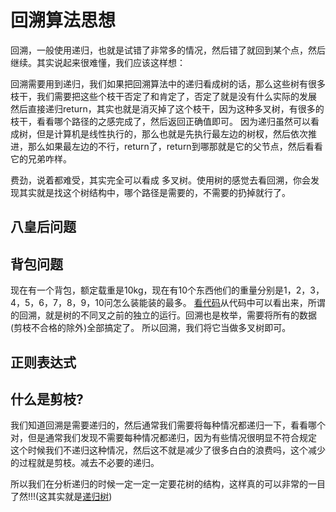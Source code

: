 # 回溯算法思想

回溯，一般使用递归，也就是试错了非常多的情况，然后错了就回到某个点，然后继续。其实说起来很难懂，我们应该这样想：

回溯需要用到递归，我们如果把回溯算法中的递归看成树的话，那么这些树有很多枝干，我们需要把这些个枝干否定了和肯定了，否定了就是没有什么实际的发展
然后直接递归return，其实也就是消灭掉了这个枝干，因为这种多叉树，有很多的枝干，看看哪个路径的之感完成了，然后返回正确值即可。
因为递归虽然可以看成树，但是计算机是线性执行的，那么也就是先执行最左边的树杈，然后依次推进，那么如果最左边的不行，return了，return到哪那就是它的父节点，然后看看它的兄弟咋样。

费劲，说着都难受，其实完全可以看成 多叉树。使用树的感觉去看回溯，你会发现其实就是找这个树结构中，哪个路径是需要的，不需要的扔掉就行了。



## 八皇后问题

## 背包问题
现在有一个背包，额定载重是10kg，现在有10个东西他们的重量分别是1，2，3，4，5，6，7，8，9，10问怎么装能装的最多。
[看代码](./1.go)从代码中可以看出来，所谓的回溯，就是树的不同叉之前的独立的运行。回溯也是枚举，需要将所有的数据(剪枝不合格的除外)全部搞定了。
所以回溯，我们将它当做多叉树即可。

## 正则表达式

## 什么是剪枝?
我们知道回溯是需要递归的，然后通常我们需要将每种情况都递归一下，看看哪个对，但是通常我们发现不需要每种情况都递归，因为有些情况很明显不符合规定
这个时候我们不递归这种情况，然后这不就是减少了很多白白的浪费吗，这个减少的过程就是剪枝。减去不必要的递归。


所以我们在分析递归的时候一定一定一定要花树的结构，这样真的可以非常的一目了然!!!(这其实就是[递归树](https://github.com/googege/AMAC/basic/24))
